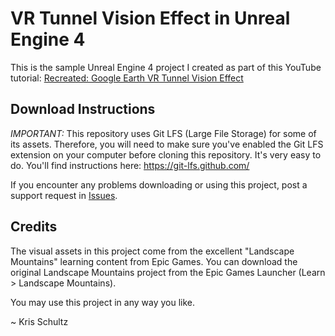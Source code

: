 # VR Tunnel Vision Effect in Unreal Engine 4

This is the sample Unreal Engine 4 project I created as part of this YouTube tutorial: [Recreated: Google Earth VR Tunnel Vision Effect](tbd)

## Download Instructions

*IMPORTANT:* This repository uses Git LFS (Large File Storage) for some of its assets. Therefore, you will need to make sure you've enabled the Git LFS extension on your computer before cloning this repository. It's very easy to do. You'll find instructions here: https://git-lfs.github.com/

If you encounter any problems downloading or using this project, post a support request in [Issues](https://github.com/TheUnrealist/VRTunnelVision/issues).

## Credits

The visual assets in this project come from the excellent "Landscape Mountains" learning content from Epic Games. You can download the original Landscape Mountains project from the Epic Games Launcher (Learn > Landscape Mountains).

You may use this project in any way you like.

~ Kris Schultz
